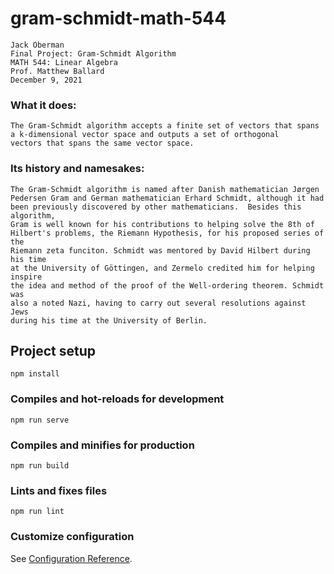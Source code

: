# gram-schmidt-math-544
```
Jack Oberman
Final Project: Gram-Schmidt Algorithm
MATH 544: Linear Algebra
Prof. Matthew Ballard
December 9, 2021
```
### What it does:
````
The Gram-Schmidt algorithm accepts a finite set of vectors that spans a k-dimensional vector space and outputs a set of orthogonal 
vectors that spans the same vector space. 
````
### Its history and namesakes:
```
The Gram-Schmidt algorithm is named after Danish mathematician Jørgen 
Pedersen Gram and German mathematician Erhard Schmidt, although it had 
been previously discovered by other mathematicians.  Besides this algorithm, 
Gram is well known for his contributions to helping solve the 8th of 
Hilbert's problems, the Riemann Hypothesis, for his proposed series of the 
Riemann zeta funciton. Schmidt was mentored by David Hilbert during his time 
at the University of Göttingen, and Zermelo credited him for helping inspire 
the idea and method of the proof of the Well-ordering theorem. Schmidt was 
also a noted Nazi, having to carry out several resolutions against Jews 
during his time at the University of Berlin. 
```
## Project setup
```
npm install
```

### Compiles and hot-reloads for development
```
npm run serve
```

### Compiles and minifies for production
```
npm run build
```

### Lints and fixes files
```
npm run lint
```

### Customize configuration
See [Configuration Reference](https://cli.vuejs.org/config/).
